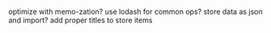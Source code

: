 optimize with memo-zation?
use lodash for common ops?
store data as json and import?
add proper titles to store items